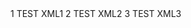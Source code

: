 <?xml version="1.0"?>
<menu>
	<item>
		<id>1</id>
		<judul>TEST XML1</judul>
	</item>
	<item>
		<id>2</id>
		<judul>TEST XML2</judul>
	</item>
	<item>
		<id>3</id>
		<judul>TEST XML3</judul>
	</item>
</menu>
